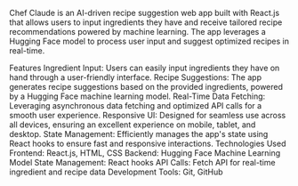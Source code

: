 Chef Claude is an AI-driven recipe suggestion web app built with React.js that allows users to input ingredients they have and receive tailored recipe recommendations powered by machine learning. The app leverages a Hugging Face model to process user input and suggest optimized recipes in real-time.

Features
Ingredient Input: Users can easily input ingredients they have on hand through a user-friendly interface.
Recipe Suggestions: The app generates recipe suggestions based on the provided ingredients, powered by a Hugging Face machine learning model.
Real-Time Data Fetching: Leveraging asynchronous data fetching and optimized API calls for a smooth user experience.
Responsive UI: Designed for seamless use across all devices, ensuring an excellent experience on mobile, tablet, and desktop.
State Management: Efficiently manages the app's state using React hooks to ensure fast and responsive interactions.
Technologies Used
Frontend: React.js, HTML, CSS
Backend: Hugging Face Machine Learning Model
State Management: React hooks
API Calls: Fetch API for real-time ingredient and recipe data
Development Tools: Git, GitHub
